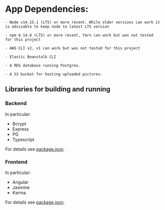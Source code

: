 # App Dependencies:

```
- Node v14.15.1 (LTS) or more recent. While older versions can work it is advisable to keep node to latest LTS version

- npm 6.14.8 (LTS) or more recent, Yarn can work but was not tested for this project

- AWS CLI v2, v1 can work but was not tested for this project

- Elastic Beanstalk CLI

- A RDS database running Postgres.

- A S3 bucket for hosting uploaded pictures.

```

## Libraries for building and running
### Backend
In particular:
- Bcrypt
- Express
- PG
- Typescript

For details see [package.json](/udagram-api/package.json).

### Frontend
In particular:
- Angular
- Jasmine
- Karma

For details see [package.json](/udagram-frontend/package.json).
